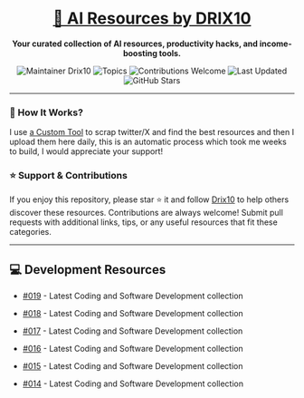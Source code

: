 <div align="center">
  <h1><a href="https://x.com/DRIX_10_" target="_blank">🚀 AI Resources by DRIX10</a></h1>
  <p><strong>Your curated collection of AI resources, productivity hacks, and income-boosting tools.</strong></p>
</div>

<div align="center">
  <img src="https://img.shields.io/badge/Maintainer-Drix10-blue" alt="Maintainer Drix10" />
  <img src="https://img.shields.io/badge/Topics-Productivity%2C%20AI%2C%20Tips%20and%20Tricks-red" alt="Topics" />
  <img src="https://img.shields.io/badge/Contributions-Welcome-brightgreen" alt="Contributions Welcome" />
  <img src="https://img.shields.io/github/last-commit/Drix10/ai-resources?style=flat-square&color=5D6D7E" alt="Last Updated" />
  <img src="https://img.shields.io/github/stars/Drix10/ai-resources?style=social" alt="GitHub Stars" />
</div>

---

### 🧵 How It Works?

I use [a Custom Tool](https://github.com/Drix10/Twitter-Gemini-GitHub-MVP) to scrap twitter/X and find the best resources and then I upload them here daily, this is an automatic process which took me weeks to build, I would appreciate your support!

### ⭐️ Support & Contributions

If you enjoy this repository, please star ⭐️ it and follow [Drix10](https://github.com/Drix10) to help others discover these resources. Contributions are always welcome! Submit pull requests with additional links, tips, or any useful resources that fit these categories.

---


## 💻 Development Resources
- [#019](https://github.com/Drix10/ai-resources/blob/main/Coding%20and%20Software%20Development/resources-019.md) - Latest Coding and Software Development collection

- [#018](https://github.com/Drix10/ai-resources/blob/main/Coding%20and%20Software%20Development/resources-018.md) - Latest Coding and Software Development collection

- [#017](https://github.com/Drix10/ai-resources/blob/main/Coding%20and%20Software%20Development/resources-017.md) - Latest Coding and Software Development collection

- [#016](https://github.com/Drix10/ai-resources/blob/main/Coding%20and%20Software%20Development/resources-016.md) - Latest Coding and Software Development collection

- [#015](https://github.com/Drix10/ai-resources/blob/main/Coding%20and%20Software%20Development/resources-015.md) - Latest Coding and Software Development collection

- [#014](https://github.com/Drix10/ai-resources/blob/main/Coding%20and%20Software%20Development/resources-014.md) - Latest Coding and Software Development collection